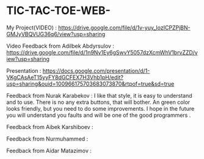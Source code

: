 # TIC-TAC-TOE-WEB-
My Project(VIDEO) : https://drive.google.com/file/d/1v-yuy_IozICPZPjBN-GMJyVBQVUG36q6/view?usp=sharing




Video Feedback from Adilbek Abdyrsulov : https://drive.google.com/file/d/1n9Nv1Ey6gSwvY5057dzXcmWhV1brvZZD/view?usp=sharing




Presentation : https://docs.google.com/presentation/d/1-VKgCAsAeT15yyFY8dGCFEX7H3Vhb1pH/edit?usp=sharing&ouid=100966175703683073870&rtpof=true&sd=true




Feedback from Nurak Karabekov : I like that style, it is easy to understand and to use. There is no any extra buttons, that will bother. An green color looks friendly, but you need to do some improvements. I hope in the future you will understand you faults and will be one of the good programmers .





Feedback from Aibek Karshiboev :






Feedback from Nurmuhammed :





Feedback from Aidar Matazimov :
